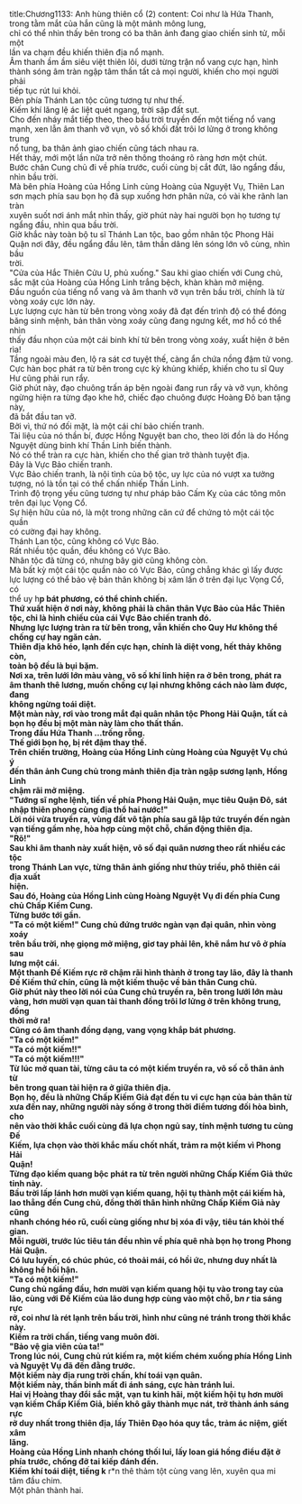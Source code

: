 title:Chương1133: Anh hùng thiên cổ (2)
content:
Coi như là Hứa Thanh, trong tằm mắt của hắn cũng là một mảnh mông lung,<br>chỉ có thể nhìn thấy bên trong có ba thân ảnh đang giao chiến sinh tử, mỗi một<br>lần va chạm đều khiến thiên địa nổ mạnh.<br>Âm thanh ầm ầm siêu việt thiên lôi, dưới từng trận nổ vang cực hạn, hình<br>thành sóng âm tràn ngập tâm thần tất cả mọi người, khiến cho mọi người phải<br>tiếp tục rút lui khỏi.<br>Bên phía Thánh Lan tộc cũng tương tự như thế.<br>Kiếm khí lăng lệ ác liệt quét ngang, trời sập đất sụt.<br>Cho đến nháy mắt tiếp theo, theo bầu trời truyền đến một tiếng nổ vang<br>mạnh, xen lẫn âm thanh vỡ vụn, vô số khối đất trôi lơ lửng ở trong không trung<br>nổ tung, ba thân ảnh giao chiến cũng tách nhau ra.<br>Hết thảy, mới một lần nữa trở nên thông thoáng rõ ràng hơn một chút.<br>Bước chân Cung chủ đi về phía trước, cuối cùng bị cắt đứt, lão ngẩng đầu,<br>nhìn bầu trời.<br>Mà bên phía Hoàng của Hồng Linh cùng Hoàng của Nguyệt Vụ, Thiên Lan<br>sơn mạch phía sau bọn họ đã sụp xuống hơn phân nửa, có vài khe rãnh lan tràn<br>xuyên suốt nơi ánh mắt nhìn thấy, giờ phút này hai người bọn họ tương tự<br>ngẩng đầu, nhìn qua bầu trời.<br>Giờ khắc này toàn bộ tu sĩ Thánh Lan tộc, bao gồm nhân tộc Phong Hải<br>Quận nơi đây, đều ngẩng đầu lên, tâm thần dâng lên sóng lớn vô cùng, nhìn bầu<br>trời.<br>"Cửa của Hắc Thiên Cửu U, phủ xuống." Sau khi giao chiến với Cung chủ,<br>sắc mặt của Hoàng của Hồng Linh trắng bệch, khàn khàn mở miệng.<br>Đầu nguồn của tiếng nổ vang và âm thanh vỡ vụn trên bầu trời, chính là từ<br>vòng xoáy cực lớn này.<br>Lực lượng cực hàn từ bên trong vòng xoáy đã đạt đến trình độ có thể đóng<br>băng sinh mệnh, bản thân vòng xoáy cũng đang ngưng kết, mơ hồ có thể nhìn<br>thấy đầu nhọn của một cái binh khí từ bên trong vòng xoáy, xuất hiện ở bên rìa!<br>Tầng ngoài màu đen, lộ ra sát cơ tuyệt thế, càng ẩn chứa nồng đậm tử vong.<br>Cực hàn bọc phát ra từ bên trong cực kỳ khủng khiếp, khiến cho tu sĩ Quy<br>Hư cũng phải run rẩy.<br>Giờ phút này, đạo chuông trấn áp bên ngoài đang run rẩy và vỡ vụn, không<br>ngừng hiện ra từng đạo khe hở, chiếc đạo chuông được Hoàng Đô ban tặng này,<br>đã bắt đầu tan vỡ.<br>Bởi vì, thứ nó đối mặt, là một cái chí bảo chiến tranh.<br>Tài liệu của nó thần bí, được Hồng Nguyệt ban cho, theo lời đồn là do Hồng<br>Nguyệt dùng binh khí Thần Linh biến thành.<br>Nó có thể tràn ra cực hàn, khiến cho thế gian trở thành tuyệt địa.<br>Đây là Vực Bảo chiến tranh.<br>Vực Bảo chiến tranh, là nội tình của bộ tộc, uy lực của nó vượt xa tưởng<br>tượng, nó là tồn tại có thể chấn nhiếp Thần Linh.<br>Trình độ trọng yếu cũng tương tự như pháp bảo Cấm Kỵ của các tông môn<br>trên đại lục Vọng Cổ.<br>Sự hiện hữu của nó, là một trong những căn cứ để chứng tỏ một cái tộc quần<br>có cường đại hay không.<br>Thánh Lan tộc, cũng không có Vực Bảo.<br>Rất nhiều tộc quần, đều không có Vực Bảo.<br>Nhân tộc đã từng có, nhưng bây giờ cũng không còn.<br>Mà bất kỳ một cái tộc quần nào có Vực Bảo, cũng chẳng khác gì lấy được<br>lực lượng có thể bảo vệ bản thân không bị xâm lấn ở trên đại lục Vọng Cổ, có<br>thể uy h**p bát phương, có thể chinh chiến.<br>Thứ xuất hiện ở nơi này, không phải là chân thân Vực Bảo của Hắc Thiên<br>tộc, chỉ là hình chiếu của cái Vực Bảo chiến tranh đó.<br>Nhưng lực lượng tràn ra từ bên trong, vẫn khiến cho Quy Hư không thể<br>chống cự hay ngăn cản.<br>Thiên địa khô héo, lạnh đến cực hạn, chính là diệt vong, hết thảy không còn,<br>toàn bộ đều là bụi bặm.<br>Nơi xa, trên lưới lớn màu vàng, vô số khí linh hiện ra ở bên trong, phát ra<br>âm thanh thê lương, muốn chống cự lại nhưng không cách nào làm được, đang<br>không ngừng toái diệt.<br>Một màn này, rơi vào trong mắt đại quân nhân tộc Phong Hải Quận, tất cả<br>bọn họ đều bị một màn này làm cho thất thần.<br>Trong đầu Hứa Thanh …trống rỗng.<br>Thế giới bọn họ, bị rét đậm thay thế.<br>Trên chiến trường, Hoàng của Hồng Linh cùng Hoàng của Nguyệt Vụ chú ý<br>đến thân ảnh Cung chủ trong mảnh thiên địa tràn ngập sương lạnh, Hồng Linh<br>chậm rãi mở miệng.<br>"Tướng sĩ nghe lệnh, tiến về phía Phong Hải Quận, mục tiêu Quận Đô, sát<br>nhập thiên phong cùng địa thổ hai nước!"<br>Lời nói vừa truyền ra, vùng đất vô tận phía sau gã lập tức truyền đến ngàn<br>vạn tiếng gầm nhẹ, hòa hợp cùng một chỗ, chấn động thiên địa.<br>"Rõ!"<br>Sau khi âm thanh này xuất hiện, vô số đại quân nương theo rất nhiều các tộc<br>trong Thánh Lan vực, từng thân ảnh giống như thủy triều, phô thiên cái địa xuất<br>hiện.<br>Sau đó, Hoàng của Hồng Linh cùng Hoàng Nguyệt Vụ đi đến phía Cung<br>chủ Chấp Kiếm Cung.<br>Từng bước tới gần.<br>"Ta có một kiếm!" Cung chủ đứng trước ngàn vạn đại quân, nhìn vòng xoáy<br>trên bầu trời, nhẹ giọng mở miệng, giơ tay phải lên, khẽ nắm hư vô ở phía sau<br>lưng một cái.<br>Một thanh Đế Kiếm rực rỡ chậm rãi hình thành ở trong tay lão, đây là thanh<br>Đế Kiếm thứ chín, cũng là một kiếm thuộc về bản thân Cung chủ.<br>Giờ phút này theo lời nói của Cung chủ truyền ra, bên trong lưới lớn màu<br>vàng, hơn mười vạn quan tài thanh đồng trôi lơ lửng ở trên không trung, đồng<br>thời mở ra!<br>Cũng có âm thanh đồng dạng, vang vọng khắp bát phương.<br>"Ta có một kiếm!"<br>"Ta có một kiếm!!"<br>"Ta có một kiếm!!!"<br>Từ lúc mở quan tài, từng câu ta có một kiếm truyền ra, vô số cỗ thân ảnh từ<br>bên trong quan tài hiện ra ở giữa thiên địa.<br>Bọn họ, đều là những Chấp Kiếm Giả đạt đến tu vi cực hạn của bản thân từ<br>xưa đến nay, những người này sống ở trong thời điểm tương đối hòa bình, cho<br>nên vào thời khắc cuối cùng đã lựa chọn ngủ say, tính mệnh tương tu cùng Đế<br>Kiếm, lựa chọn vào thời khắc mấu chốt nhất, trảm ra một kiếm vì Phong Hải<br>Quận!<br>Từng đạo kiếm quang bộc phát ra từ trên người những Chấp Kiếm Giả thức<br>tỉnh này.<br>Bầu trời lấp lánh hơn mười vạn kiếm quang, hội tụ thành một cái kiếm hà,<br>lao thẳng đến Cung chủ, đồng thời thân hình những Chấp Kiếm Giả này cũng<br>nhanh chóng héo rũ, cuối cùng giống như bị xóa đi vậy, tiêu tán khỏi thế gian.<br>Mỗi người, trước lúc tiêu tán đều nhìn về phía quê nhà bọn họ trong Phong<br>Hải Quận.<br>Có lưu luyến, có chúc phúc, có thoải mái, có hồi ức, nhưng duy nhất là<br>không hề hối hận.<br>"Ta có một kiếm!"<br>Cung chủ ngẩng đầu, hơn mười vạn kiếm quang hội tụ vào trong tay của<br>lão, cùng với Đế Kiếm của lão dung hợp cùng vào một chỗ, b*n r* tia sáng rực<br>rỡ, coi như là rét lạnh trên bầu trời, hình như cũng né tránh trong thời khắc này.<br>Kiếm ra trời chấn, tiếng vang muôn đời.<br>"Bảo vệ gia viên của ta!"<br>Trong lúc nói, Cung chủ rút kiếm ra, một kiếm chém xuống phía Hồng Linh<br>và Nguyệt Vụ đã đến đằng trước.<br>Một kiếm này địa rung trời chấn, khí toái vạn quân.<br>Một kiếm này, thần binh mất đi ánh sáng, cực hàn tránh lui.<br>Hai vị Hoàng thay đổi sắc mặt, vạn tu kinh hãi, một kiếm hội tụ hơn mười<br>vạn kiếm Chấp Kiếm Giả, biến khô gãy thành mục nát, trở thành ánh sáng rực<br>rỡ duy nhất trong thiên địa, lấy Thiên Đạo hóa quy tắc, trảm ác niệm, giết xâm<br>lăng.<br>Hoàng của Hồng Linh nhanh chóng thối lui, lấy loan giá hồng điểu đặt ở<br>phía trước, chống đỡ tai kiếp đánh đến.<br>Kiếm khí toái diệt, tiếng k** r*n thê thảm tột cùng vang lên, xuyên qua mi<br>tâm đầu chim.<br>Một phân thành hai.